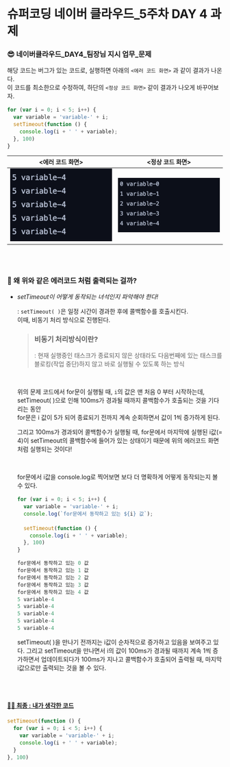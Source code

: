 # 슈퍼코딩 네이버 클라우드_5주차 DAY 4 과제

### 😎 네이버클라우드_DAY4_팀장님 지시 업무_문제

해당 코드는 버그가 있는 코드로, 실행하면 아래의 `<에러 코드 화면>` 과 같이 결과가 나온다. <br />
이 코드를 최소한으로 수정하여, 하단의 `<정상 코드 화면>` 같이 결과가 나오게 바꾸어보자.

```javascript
for (var i = 0; i < 5; i++) {
  var variable = 'variable-' + i;
  setTimeout(function () {
    console.log(i + ' ' + variable);
  }, 100)
}
```

|<에러 코드 화면> |<정상 코드 화면>|
|:---:|:---:|
| ![에러 코드 화면](image.png) | ![정상 코드 화면](image-1.png) |

<br>
<br>

### 🤔 왜 위와 같은 에러코드 처럼 출력되는 걸까?
* *setTimeout이 어떻게 동작되는 녀석인지 파악해야 한다!*

  : `setTimeout( )`은 일정 시간이 경과한 후에 콜백함수를 호출시킨다. <br />
  이때, 비동기 처리 방식으로 진행된다.
  > ### 비동기 처리방식이란?
  > : 현재 실행중인 태스크가 종료되지 않은 상태라도 다음번째에 있는 태스크를 블로킹(작업 중단)하지 않고 바로 실행될 수 있도록 하는 방식

  <br />

  위의 문제 코드에서 for문이 실행될 때, `i`의 값은 맨 처음 0 부터 시작하는데,
  setTimeout( )으로 인해 100ms가 경과될 때까지 콜백함수가 호출되는 것을 기다리는 동안 <br />
  for문은 i 값이 5가 되어 종료되기 전까지 계속 순회하면서 값이 1씩 증가하게 된다.
  
  그리고 100ms가 경과되어 콜백함수가 실행될 때, for문에서 마지막에 실행된 i값(= 4)이 setTimeout의 콜백함수에 들어가 있는 상태이기 때문에 위의 에러코드 화면처럼 실행되는 것이다!

  <br />
  
  for문에서 i값을 console.log로 찍어보면 보다 더 명확하게 어떻게 동작되는지 볼 수 있다.

  ```javascript
  for (var i = 0; i < 5; i++) {
    var variable = 'variable-' + i;
    console.log(`for문에서 동작하고 있는 ${i} 값`);

    setTimeout(function () {
      console.log(i + ' ' + variable);
    }, 100)
  }
  ```
  ```javascript
  for문에서 동작하고 있는 0 값
  for문에서 동작하고 있는 1 값
  for문에서 동작하고 있는 2 값
  for문에서 동작하고 있는 3 값
  for문에서 동작하고 있는 4 값
  5 variable-4
  5 variable-4
  5 variable-4
  5 variable-4
  5 variable-4
  ```
  
  setTimeout( )을 만나기 전까지는 i값이 순차적으로 증가하고 있음을 보여주고 있다.
  그리고 setTimeout을 만나면서 i의 값이 100ms가 경과될 때까지 계속 1씩 증가하면서 업데이트되다가 100ms가 지나고 콜백함수가 호출되어 출력될 때, 마지막 i값으로만 출력되는 것을 볼 수 있다.


<br />
<br />

#### [🙋‍♀️ 최종 : 내가 생각한 코드](./W5D4.js)

```javascript
setTimeout(function () {
  for (var i = 0; i < 5; i++) {
    var variable = 'variable-' + i;
    console.log(i + ' ' + variable);
  }
}, 100)
```